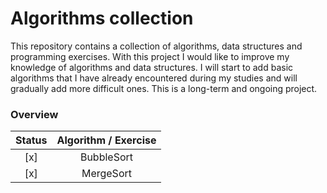 # Algorithms collection

This repository contains a collection of algorithms, data structures and programming exercises. With this project I would like to improve my knowledge of algorithms and data structures. I will start to add basic algorithms that I have already encountered during my studies and will gradually add more difficult ones. This is a long-term and ongoing project.


### Overview

| Status  | Algorithm / Exercise                  |
|:-------:|:-------------------------------------:|
|   [x]   | BubbleSort                            |
|   [x]   | MergeSort                             |